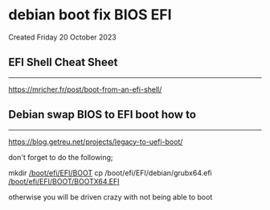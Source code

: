 # debian boot fix BIOS EFI
Created Friday 20 October 2023

EFI Shell Cheat Sheet
---------------------

*****

<https://mricher.fr/post/boot-from-an-efi-shell/>

Debian swap BIOS to EFI boot how to
-----------------------------------

*****

<https://blog.getreu.net/projects/legacy-to-uefi-boot/>

don't forget to do the following;

mkdir [/boot/efi/EFI/BOOT](file:///boot/efi/EFI/BOOT)
cp /boot/efi/EFI/debian/grubx64.efi [/boot/efi/EFI/BOOT/BOOTX64.EFI](file:///boot/efi/EFI/BOOT/BOOTX64.EFI)

otherwise you will be driven crazy with not being able to boot



